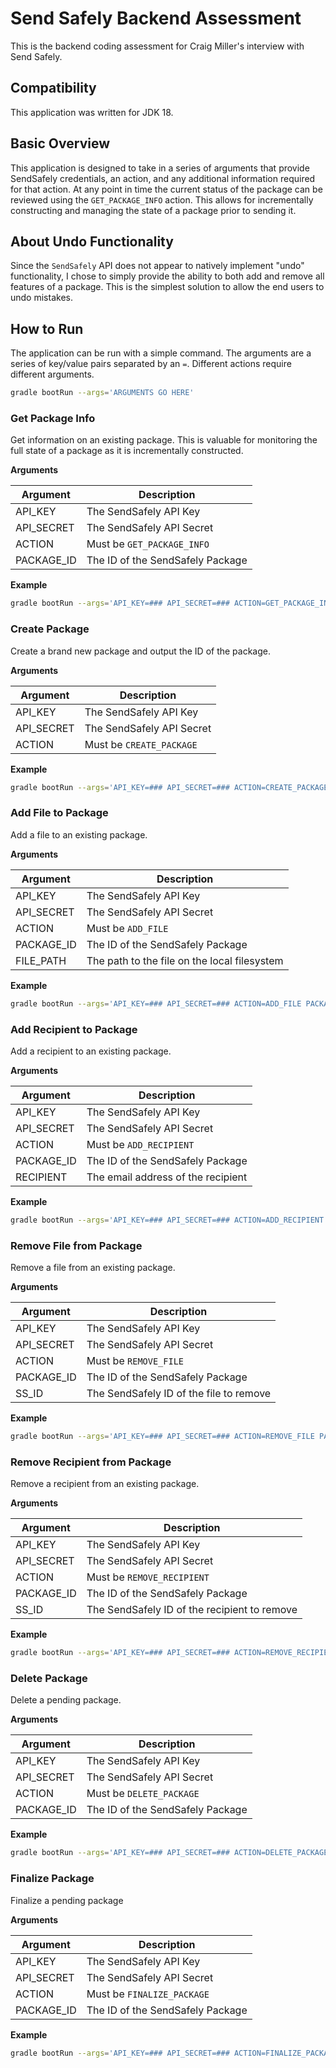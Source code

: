 # Send Safely Backend Assessment

This is the backend coding assessment for Craig Miller's interview with Send Safely.

## Compatibility

This application was written for JDK 18.

## Basic Overview

This application is designed to take in a series of arguments that provide SendSafely credentials, an action, and any additional information required for that action. At any point in time the current status of the package can be reviewed using the `GET_PACKAGE_INFO` action. This allows for incrementally constructing and managing the state of a package prior to sending it.

## About Undo Functionality

Since the `SendSafely` API does not appear to natively implement "undo" functionality, I chose to simply provide the ability to both add and remove all features of a package. This is the simplest solution to allow the end users to undo mistakes.

## How to Run 

The application can be run with a simple command. The arguments are a series of key/value pairs separated by an `=`. Different actions require different arguments.

```bash
gradle bootRun --args='ARGUMENTS GO HERE'
```

### Get Package Info

Get information on an existing package. This is valuable for monitoring the full state of a package as it is incrementally constructed.

**Arguments**

| Argument   | Description                      |
|------------|----------------------------------|
| API_KEY    | The SendSafely API Key           |
| API_SECRET | The SendSafely API Secret        |
| ACTION     | Must be `GET_PACKAGE_INFO`       |
| PACKAGE_ID | The ID of the SendSafely Package |

**Example**

```bash
gradle bootRun --args='API_KEY=### API_SECRET=### ACTION=GET_PACKAGE_INFO PACKAGE_ID=###'
```

### Create Package

Create a brand new package and output the ID of the package.

**Arguments**

| Argument   | Description               |
|------------|---------------------------|
| API_KEY    | The SendSafely API Key    |
| API_SECRET | The SendSafely API Secret |
| ACTION     | Must be `CREATE_PACKAGE`  |

**Example**

```bash
gradle bootRun --args='API_KEY=### API_SECRET=### ACTION=CREATE_PACKAGE'
```

### Add File to Package

Add a file to an existing package.

**Arguments**

| Argument   | Description                                  |
|------------|----------------------------------------------|
| API_KEY    | The SendSafely API Key                       |
| API_SECRET | The SendSafely API Secret                    |
| ACTION     | Must be `ADD_FILE`                           |
| PACKAGE_ID | The ID of the SendSafely Package             |
| FILE_PATH  | The path to the file on the local filesystem |

**Example**

```bash
gradle bootRun --args='API_KEY=### API_SECRET=### ACTION=ADD_FILE PACKAGE_ID=### FILE_PATH=###'
```

### Add Recipient to Package

Add a recipient to an existing package.

**Arguments**

| Argument   | Description                        |
|------------|------------------------------------|
| API_KEY    | The SendSafely API Key             |
| API_SECRET | The SendSafely API Secret          |
| ACTION     | Must be `ADD_RECIPIENT`            |
| PACKAGE_ID | The ID of the SendSafely Package   |
| RECIPIENT  | The email address of the recipient |

**Example**

```bash
gradle bootRun --args='API_KEY=### API_SECRET=### ACTION=ADD_RECIPIENT PACKAGE_ID=### RECIPIENT=###'
```

### Remove File from Package

Remove a file from an existing package.

**Arguments**

| Argument   | Description                             |
|------------|-----------------------------------------|
| API_KEY    | The SendSafely API Key                  |
| API_SECRET | The SendSafely API Secret               |
| ACTION     | Must be `REMOVE_FILE`                   |
| PACKAGE_ID | The ID of the SendSafely Package        |
| SS_ID      | The SendSafely ID of the file to remove |

**Example**

```bash
gradle bootRun --args='API_KEY=### API_SECRET=### ACTION=REMOVE_FILE PACKAGE_ID=### SS_ID=###'
```

### Remove Recipient from Package

Remove a recipient from an existing package.

**Arguments**

| Argument   | Description                                  |
|------------|----------------------------------------------|
| API_KEY    | The SendSafely API Key                       |
| API_SECRET | The SendSafely API Secret                    |
| ACTION     | Must be `REMOVE_RECIPIENT`                   |
| PACKAGE_ID | The ID of the SendSafely Package             |
| SS_ID      | The SendSafely ID of the recipient to remove |

**Example**

```bash
gradle bootRun --args='API_KEY=### API_SECRET=### ACTION=REMOVE_RECIPIENT PACKAGE_ID=### SS_ID=###'
```

### Delete Package

Delete a pending package.

**Arguments**

| Argument   | Description                      |
|------------|----------------------------------|
| API_KEY    | The SendSafely API Key           |
| API_SECRET | The SendSafely API Secret        |
| ACTION     | Must be `DELETE_PACKAGE`         |
| PACKAGE_ID | The ID of the SendSafely Package |

**Example**

```bash
gradle bootRun --args='API_KEY=### API_SECRET=### ACTION=DELETE_PACKAGE PACKAGE_ID=###'
```

### Finalize Package

Finalize a pending package

**Arguments**

| Argument   | Description                      |
|------------|----------------------------------|
| API_KEY    | The SendSafely API Key           |
| API_SECRET | The SendSafely API Secret        |
| ACTION     | Must be `FINALIZE_PACKAGE`       |
| PACKAGE_ID | The ID of the SendSafely Package |

**Example**

```bash
gradle bootRun --args='API_KEY=### API_SECRET=### ACTION=FINALIZE_PACKAGE PACKAGE_ID=###'
```